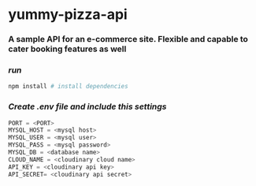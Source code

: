 # yummy-pizza-api

### A sample API for an e-commerce site. Flexible and capable to cater booking features as well



### *run*
 
```bash
npm install # install dependencies
```

### *Create **.env** file and include this settings*
``` javascript   
PORT = <PORT>
MYSQL_HOST = <mysql host>
MYSQL_USER = <mysql user>
MYSQL_PASS = <mysql password>
MYSQL_DB = <database name>
CLOUD_NAME = <cloudinary cloud name>
API_KEY = <cloudinary api key>
API_SECRET= <cloudinary api secret>
```
